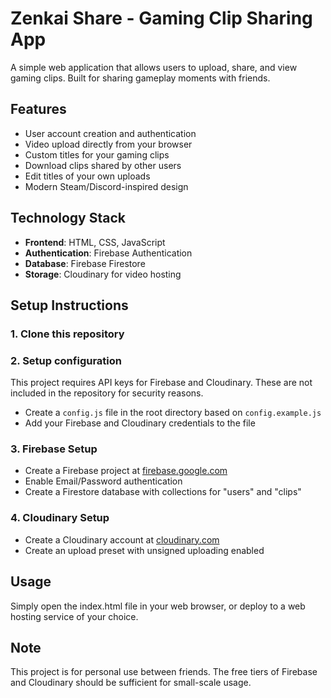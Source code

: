 # Zenkai Share - Gaming Clip Sharing App

A simple web application that allows users to upload, share, and view gaming clips. Built for sharing gameplay moments with friends.

## Features

- User account creation and authentication
- Video upload directly from your browser
- Custom titles for your gaming clips
- Download clips shared by other users
- Edit titles of your own uploads
- Modern Steam/Discord-inspired design

## Technology Stack

- **Frontend**: HTML, CSS, JavaScript
- **Authentication**: Firebase Authentication
- **Database**: Firebase Firestore
- **Storage**: Cloudinary for video hosting

## Setup Instructions

### 1. Clone this repository

### 2. Setup configuration

This project requires API keys for Firebase and Cloudinary. These are not included in the repository for security reasons.

- Create a `config.js` file in the root directory based on `config.example.js`
- Add your Firebase and Cloudinary credentials to the file

### 3. Firebase Setup

- Create a Firebase project at [firebase.google.com](https://firebase.google.com)
- Enable Email/Password authentication
- Create a Firestore database with collections for "users" and "clips"

### 4. Cloudinary Setup

- Create a Cloudinary account at [cloudinary.com](https://cloudinary.com)
- Create an upload preset with unsigned uploading enabled

## Usage

Simply open the index.html file in your web browser, or deploy to a web hosting service of your choice.

## Note

This project is for personal use between friends. The free tiers of Firebase and Cloudinary should be sufficient for small-scale usage.
